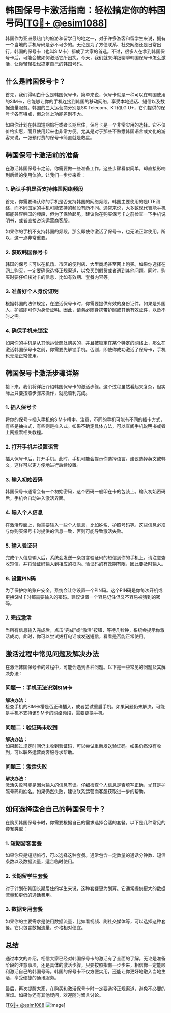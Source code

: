 # 韩国保号卡激活指南：轻松搞定你的韩国号码[[TG💪+ @esim1088](https://t.me/s/esim1088)]

韩国作为亚洲最热门的旅游和留学目的地之一，对于许多游客和留学生来说，拥有一个当地的手机号码是必不可少的。无论是为了方便联系、社交网络还是日常出行，韩国的保号卡（也叫SIM卡）都成了大家的首选。不过，很多人在拿到韩国保号卡后，可能会被如何激活它所困扰。今天，我们就来详细聊聊韩国保号卡怎么激活，让你轻轻松松搞定自己的韩国号码。

## 什么是韩国保号卡？

首先，我们得明白什么是韩国保号卡。简单来说，保号卡就是一种可以在韩国使用的SIM卡，它能够让你的手机连接到韩国的移动网络，享受本地通话、短信以及数据流量服务。韩国的三大运营商分别是SK Telecom、KT和LG U+，它们提供的保号卡各有特点，但总体上功能差别不大。

如果你计划在韩国短期旅行或者长期居住，保号卡是一个非常实用的选择。它不仅价格实惠，而且使用起来也非常方便。尤其是对于那些不熟悉韩国语言或文化的游客来说，一张预付费的保号卡简直就是救星。

## 韩国保号卡激活前的准备

在激活韩国保号卡之前，你需要做一些准备工作。这些步骤看似简单，却直接影响到后续的使用体验。让我们一步步来看：

### 1. 确认手机是否支持韩国网络频段

首先，你需要确认你的手机是否支持韩国的网络频段。韩国主要使用的是LTE网络，而不同国家的手机可能支持的频段有所不同。通常来说，大多数现代智能手机都能兼容韩国的频段，但为了保险起见，建议你在购买保号卡之前检查一下手机说明书，或者直接咨询运营商客服。

如果你的手机不支持韩国的频段，那么即使你激活了保号卡，也无法正常使用。所以，这一点非常重要。

### 2. 获取韩国保号卡

韩国的保号卡可以在机场、市区的便利店、大型商场甚至网上购买。如果你选择在网上购买，一定要确保选择正规渠道，以免买到假货或者遇到其他问题。同时，购买时要仔细核对卡的信息，比如有效期、套餐内容等。

### 3. 准备好个人身份证明

根据韩国的法律规定，在激活保号卡时，你需要提供有效的身份证件。如果是外国人，护照即可作为身份证明。因此，请务必随身携带护照或其他有效证件，以备不时之需。

### 4. 确保手机未锁定

如果你的手机是从其他运营商处购买的，并且被锁定在某个特定的网络上，那么在激活韩国保号卡之前，你需要先解锁手机。否则，即使你成功激活了保号卡，手机也无法正常使用。

## 韩国保号卡激活步骤详解

接下来，我们将详细介绍韩国保号卡的激活步骤。这个过程虽然看起来复杂，但实际上只要按照步骤来操作，就能顺利完成。

### 1. 插入保号卡

将你的保号卡插入手机的SIM卡槽中。注意，不同的手机可能有不同的插卡方式，有些是抽拉式，有些则是推入式。如果不确定具体方法，可以查阅手机说明书或者上网搜索相关教程。

### 2. 打开手机并设置语言

插入保号卡后，打开手机。此时，手机可能会提示你选择语言。建议选择英文或韩文，这样可以更方便地进行后续设置。

### 3. 输入初始密码

韩国保号卡通常会有一个初始密码，这个密码一般印在卡的包装上。输入初始密码后，手机会自动进入激活界面。

### 4. 输入个人信息

在激活界面上，你需要输入一些个人信息，比如姓名、护照号码等。这些信息必须与你购买保号卡时提供的信息一致，否则可能导致激活失败。

### 5. 输入验证码

完成个人信息输入后，系统会发送一条包含验证码的短信到你的手机上。请注意查收短信，并将验证码输入到相应的框内。验证码的有效期有限，因此要及时输入。

### 6. 设置PIN码

为了保护你的账户安全，系统会让你设置一个PIN码。这个PIN码是你每次开机或更换SIM卡时都需要输入的密码。建议设置一个容易记住但又不容易被猜到的密码。

### 7. 完成激活

当所有信息输入完成后，点击“完成”或“激活”按钮，等待几秒钟，系统会提示你激活成功。此时，你可以尝试拨打电话或发送短信，看看是否能正常使用。

## 激活过程中常见问题及解决办法

在激活韩国保号卡的过程中，可能会遇到各种问题。以下是一些常见的问题及其解决办法：

### 问题一：手机无法识别SIM卡

**解决办法：**  
检查手机的SIM卡槽是否正确插入，或者尝试重启手机。如果问题仍未解决，可能是手机不支持该SIM卡的网络频段，需要更换手机。

### 问题二：验证码未收到

**解决办法：**  
如果超过规定时间仍未收到验证码，可以尝试重新发送验证码。如果仍然没有收到，可以联系运营商客服寻求帮助。

### 问题三：激活失败

**解决办法：**  
激活失败可能是因为输入的信息有误。仔细检查个人信息是否填写正确，尤其是护照号码和姓名。如果仍然失败，建议联系运营商客服获取进一步的帮助。

## 如何选择适合自己的韩国保号卡？

在购买韩国保号卡时，你需要根据自己的需求选择合适的套餐。以下是几种常见的套餐类型：

### 1. 短期游客套餐

如果你只是短期旅行，可以选择这种套餐。通常包含一定数量的通话分钟数、短信条数以及数据流量，适合临时使用。

### 2. 长期留学生套餐

对于计划在韩国长期居住的学生来说，这种套餐更为划算。它通常提供更大的数据流量和更低的通话费用。

### 3. 数据专用套餐

如果你的主要需求是使用数据流量，比如看视频、刷社交媒体等，可以选择这种套餐。它只包含数据流量，价格相对便宜。

## 总结

通过本文的介绍，相信大家已经对韩国保号卡的激活有了全面的了解。无论是准备阶段的注意事项，还是具体的激活步骤，只要按照指南一步步来，相信你一定能顺利激活自己的韩国号码。韩国的保号卡不仅方便实用，还能让你更好地融入当地生活，享受便捷的通讯服务。

最后，再次提醒大家，在购买和激活保号卡时一定要选择正规渠道，避免不必要的麻烦。如果你还有其他疑问，欢迎随时留言讨论。

[[TG💪+ @esim1088](https://t.me/s/esim1088) ![Image](https://i.postimg.cc/4NQfJmqS/Snipaste-2025-05-13-00-14-12.png)]